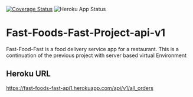 [![Coverage Status](https://coveralls.io/repos/github/kamyaD/Fast-Foods-Fast-v1-API-end/badge.svg?branch=master)](https://coveralls.io/github/kamyaD/Fast-Foods-Fast-v1-API-end?branch=master) ![Heroku App Status](http://heroku-badge.herokuapp.com/?app=fast-foods-fast-api1&root=/api/v1/all_orders)

# Fast-Foods-Fast-Project-api-v1
Fast-Food-Fast is a food delivery service app for a restaurant. This is a continuation of the previous project with server based virtual Environment



## Heroku URL

https://fast-foods-fast-api1.herokuapp.com/api/v1/all_orders
